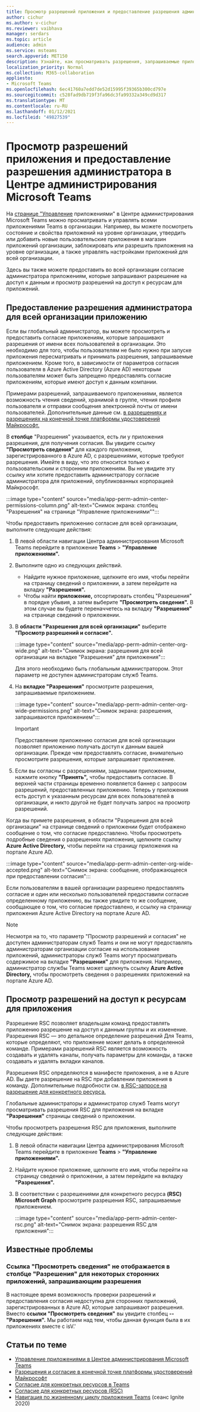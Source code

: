 ```yaml
---
title: Просмотр разрешений приложения и предоставление разрешения администратора в Центре администрирования Microsoft Teams
author: cichur
ms.author: v-cichur
ms.reviewer: vaibhava
manager: serdars
ms.topic: article
audience: admin
ms.service: msteams
search.appverid: MET150
description: Узнайте, как просматривать разрешения, запрашиваемые приложениями, и предоставлять администратору согласие на использование приложений на странице "Управление приложениями" Центра администрирования Microsoft Teams.
localization_priority: Normal
ms.collection: M365-collaboration
appliesto:
- Microsoft Teams
ms.openlocfilehash: 6ec41760a7edd7de52d15995f39365b300cd797e
ms.sourcegitcommit: c528fad9db719f3fa96dc3fa99332a349cd9d317
ms.translationtype: MT
ms.contentlocale: ru-RU
ms.lasthandoff: 01/12/2021
ms.locfileid: "49827539"
---
```

# <a name="view-app-permissions-and-grant-admin-consent-in-the-microsoft-teams-admin-center"></a>Просмотр разрешений приложения и предоставление разрешения администратора в Центре администрирования Microsoft Teams

На [странице "Управление](manage-apps.md) приложениями" в Центре администрирования Microsoft Teams можно просматривать и управлять всеми приложениями Teams в организации. Например, вы можете посмотреть состояние и свойства приложений на уровне организации, утвердить или добавить новые пользовательские приложения в магазин приложений организации, заблокировать или разрешить приложения на уровне организации, а также управлять настройками приложений для всей организации.

Здесь вы также можете предоставить во всей организации согласие администратора приложениям, которые запрашивают разрешение на доступ к данным и просмотр разрешений на доступ к ресурсам для приложений.

## <a name="grant-org-wide-admin-consent-to-an-app"></a>Предоставление разрешения администратора для всей организации приложению

Если вы глобальный администратор, вы можете просмотреть и предоставить согласие приложениям, которые запрашивают разрешения от имени всех пользователей в организации. Это необходимо для того, чтобы пользователям не было нужно при запуске приложения пересматривать и принимать разрешения, запрашиваемые приложением. Кроме того, в зависимости от [](https://docs.microsoft.com/azure/active-directory/manage-apps/configure-user-consent) параметров согласия пользователя в Azure Active Directory (Azure AD) некоторым пользователям может быть запрещено предоставлять согласие приложениям, которые имеют доступ к данным компании.

Примерами разрешений, запрашиваемого приложениями, является возможность чтения сведений, хранимой в группе, чтения профиля пользователя и отправки сообщения электронной почты от имени пользователей. Дополнительные данные см. [в разрешениях и разрешениях на конечной точке платформы удостоверений Майкрософт.](https://docs.microsoft.com/azure/active-directory/develop/v2-permissions-and-consent) 

В **столбце** "Разрешения" указывается, есть ли у приложения разрешения, для получения согласия. Вы увидите ссылку **"Просмотреть сведения"** для каждого приложения, зарегистрированного в Azure AD, с разрешениями, которые требуют разрешения. Имейте в виду, что это относится только к пользовательским и сторонним приложениям. Вы не увидите эту ссылку или хотите предоставить администратору согласие администратора для приложений, опубликованных корпорацией Майкрософт.

:::image type="content" source="media/app-perm-admin-center-permissions-column.png" alt-text="Снимок экрана: столбец "Разрешения" на странице "Управление приложениями"":::

Чтобы предоставить приложению согласие для всей организации, выполните следующие действия:

1. В левой области навигации Центра администрирования Microsoft Teams перейдите в приложение **Teams**  >  **"Управление приложениями".**
2. Выполните одно из следующих действий.
    - Найдите нужное приложение, щелкните его имя, чтобы перейти на страницу сведений о приложении, а затем перейдите на вкладку **"Разрешения".**
    - Чтобы найти **приложение,** отсортировать столбец "Разрешения" в порядке убывия, а затем выберите **"Просмотреть сведения".** В этом случае вы будете переначчетесь на вкладку **"Разрешения"** на странице сведений о приложении.

3. В **области "Разрешения для всей организации"** выберите **"Просмотр разрешений и согласие".**

    :::image type="content" source="media/app-perm-admin-center-org-wide.png" alt-text="Снимок экрана: разрешения для всей организации на вкладке "Разрешения" для приложения":::

    Для этого необходимо быть глобальным администратором. Этот параметр не доступен администраторам служб Teams.

4. На **вкладке "Разрешения"** просмотрите разрешения, запрашиваемые приложением.

    :::image type="content" source="media/app-perm-admin-center-org-wide-permissions.png" alt-text="Снимок экрана: разрешения, запрашиваются приложением":::

    > [!IMPORTANT]
    > Предоставление приложению согласия для всей организации позволяет приложению получать доступ к данным вашей организации. Прежде чем предоставлять согласие, внимательно просмотрите разрешения, которые запрашивает приложение.
5. Если вы согласны с разрешениями, заданными приложением, нажмите кнопку **"Принять",** чтобы предоставить согласие. В верхней части страницы временно появляется баннер с запросом разрешений, предоставленных приложению. Теперь у приложения есть доступ к указанным ресурсам для всех пользователей в организации, и никто другой не будет получать запрос на просмотр разрешений.

Когда вы примете разрешения, в области  "Разрешения для всей организации" на странице сведений о приложении будет отображено сообщение о том, что согласие предоставлено. Чтобы просмотреть подробные сведения о разрешениях приложения, щелкните ссылку **Azure Active Directory,** чтобы перейти на страницу приложения на портале Azure AD.

:::image type="content" source="media/app-perm-admin-center-org-wide-accepted.png" alt-text="Снимок экрана: сообщение, отображающееся при предоставлении согласия":::

Если пользователям в вашей организации разрешено предоставлять согласие и один или несколько пользователей предоставили согласие определенному приложению, вы также увидите то же сообщение, сообщающее о том, что согласие предоставлено, и ссылку на страницу приложения Azure Active Directory на портале Azure AD.

> [!NOTE]
> Несмотря на  то, что параметр "Просмотр разрешений и согласия" не доступен администраторам служб Teams и они не могут предоставлять администраторам организации согласие на использование приложений, администраторы служб Teams могут просматривать содержимое на вкладке **"Разрешения"** для приложения. Например, администратор службы Teams может щелкнуть ссылку **Azure Active Directory,** чтобы просмотреть сведения о разрешениях приложений на портале Azure AD. 

## <a name="view-resource-specific-consent-permissions-of-an-app"></a>Просмотр разрешений на доступ к ресурсам для приложения

Разрешение RSC позволяет владельцам команд предоставлять приложению разрешение на доступ к данным группы и их изменение. Разрешения RSC — это детальное определение разрешений Для Teams, которые определяют, что приложение может делать в определенной команде. Примерами разрешений RSC является возможность создавать и удалять каналы, получать параметры для команды, а также создавать и удалять вкладки каналов. 

Разрешения RSC определяются в манифесте приложения, а не в Azure AD. Вы даете разрешение на RSC при добавлении приложения в команду. Дополнительные подробности см. [в RSC-запросе на разрешение для конкретного ресурса.](https://docs.microsoft.com/microsoftteams/platform/graph-api/rsc/resource-specific-consent)

Глобальные администраторы и администратор служб Teams могут просматривать разрешения RSC для приложения на вкладке **"Разрешения"** страницы сведений о приложении. 

Чтобы просмотреть разрешения RSC для приложения, выполните следующие действия:

1. В левой области навигации Центра администрирования Microsoft Teams перейдите в приложение **Teams**  >  **"Управление приложениями".**
2. Найдите нужное приложение, щелкните его имя, чтобы перейти на страницу сведений о приложении, а затем перейдите на вкладку **"Разрешения".**
3. В соответствии с разрешениями для конкретного ресурса **(RSC) Microsoft Graph** просмотрите разрешения RSC, запрашиваемые приложением.

    :::image type="content" source="media/app-perm-admin-center-rsc.png" alt-text="Снимок экрана: разрешения RSC для приложения":::

## <a name="known-issues"></a>Известные проблемы

### <a name="the-view-details-link-isnt-displayed-in-the-permissions-column-for-some-third-party-apps-that-request-permissions"></a>Ссылка "Просмотреть сведения" не отображается в столбце "Разрешения" для некоторых сторонних приложений, запрашивающим разрешения

В настоящее время возможность проверки разрешений и предоставления согласия недоступна для сторонних приложений, зарегистрированных в Azure AD, которые запрашивают разрешения. Вместо **ссылки "Просмотреть сведения"** вы увидите столбец **--** **"Разрешения".** Мы работаем над тем, чтобы данная функция была в их приложениях вместе с isV.'

## <a name="related-topics"></a>Статьи по теме

- [Управление приложениями в Центре администрирования Microsoft Teams](manage-apps.md)
- [Разрешения и согласие в конечной точке платформы удостоверений Майкрософт](https://docs.microsoft.com/azure/active-directory/develop/v2-permissions-and-consent)
- [Согласие для конкретных ресурсов в Teams](resource-specific-consent.md)
- [Согласие для конкретных ресурсов (RSC)](https://docs.microsoft.com/microsoftteams/platform/graph-api/rsc/resource-specific-consent)
- [Навигация по жизненному циклу приложения Teams](https://aka.ms/PR132) (сеанс Ignite 2020)


